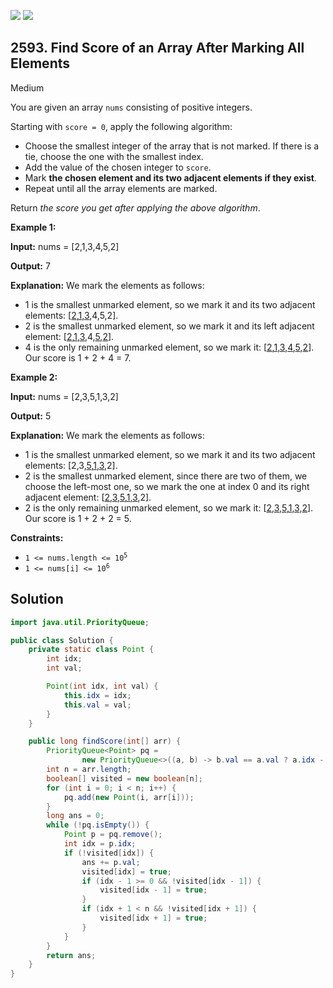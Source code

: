 [![](https://img.shields.io/github/stars/javadev/LeetCode-in-Java?label=Stars&style=flat-square)](https://github.com/javadev/LeetCode-in-Java)
[![](https://img.shields.io/github/forks/javadev/LeetCode-in-Java?label=Fork%20me%20on%20GitHub%20&style=flat-square)](https://github.com/javadev/LeetCode-in-Java/fork)

## 2593\. Find Score of an Array After Marking All Elements

Medium

You are given an array `nums` consisting of positive integers.

Starting with `score = 0`, apply the following algorithm:

*   Choose the smallest integer of the array that is not marked. If there is a tie, choose the one with the smallest index.
*   Add the value of the chosen integer to `score`.
*   Mark **the chosen element and its two adjacent elements if they exist**.
*   Repeat until all the array elements are marked.

Return _the score you get after applying the above algorithm_.

**Example 1:**

**Input:** nums = [2,1,3,4,5,2]

**Output:** 7

**Explanation:** We mark the elements as follows: 
- 1 is the smallest unmarked element, so we mark it and its two adjacent elements: [<ins>2</ins>,<ins>1</ins>,<ins>3</ins>,4,5,2]. 
- 2 is the smallest unmarked element, so we mark it and its left adjacent element: [<ins>2</ins>,<ins>1</ins>,<ins>3</ins>,4,<ins>5</ins>,<ins>2</ins>]. 
- 4 is the only remaining unmarked element, so we mark it: [<ins>2</ins>,<ins>1</ins>,<ins>3</ins>,<ins>4</ins>,<ins>5</ins>,<ins>2</ins>]. Our score is 1 + 2 + 4 = 7.

**Example 2:**

**Input:** nums = [2,3,5,1,3,2]

**Output:** 5

**Explanation:** We mark the elements as follows: 
- 1 is the smallest unmarked element, so we mark it and its two adjacent elements: [2,3,<ins>5</ins>,<ins>1</ins>,<ins>3</ins>,2]. 
- 2 is the smallest unmarked element, since there are two of them, we choose the left-most one, so we mark the one at index 0 and its right adjacent element: [<ins>2</ins>,<ins>3</ins>,<ins>5</ins>,<ins>1</ins>,<ins>3</ins>,2]. 
- 2 is the only remaining unmarked element, so we mark it: [<ins>2</ins>,<ins>3</ins>,<ins>5</ins>,<ins>1</ins>,<ins>3</ins>,<ins>2</ins>]. Our score is 1 + 2 + 2 = 5.

**Constraints:**

*   <code>1 <= nums.length <= 10<sup>5</sup></code>
*   <code>1 <= nums[i] <= 10<sup>6</sup></code>

## Solution

```java
import java.util.PriorityQueue;

public class Solution {
    private static class Point {
        int idx;
        int val;

        Point(int idx, int val) {
            this.idx = idx;
            this.val = val;
        }
    }

    public long findScore(int[] arr) {
        PriorityQueue<Point> pq =
                new PriorityQueue<>((a, b) -> b.val == a.val ? a.idx - b.idx : a.val - b.val);
        int n = arr.length;
        boolean[] visited = new boolean[n];
        for (int i = 0; i < n; i++) {
            pq.add(new Point(i, arr[i]));
        }
        long ans = 0;
        while (!pq.isEmpty()) {
            Point p = pq.remove();
            int idx = p.idx;
            if (!visited[idx]) {
                ans += p.val;
                visited[idx] = true;
                if (idx - 1 >= 0 && !visited[idx - 1]) {
                    visited[idx - 1] = true;
                }
                if (idx + 1 < n && !visited[idx + 1]) {
                    visited[idx + 1] = true;
                }
            }
        }
        return ans;
    }
}
```